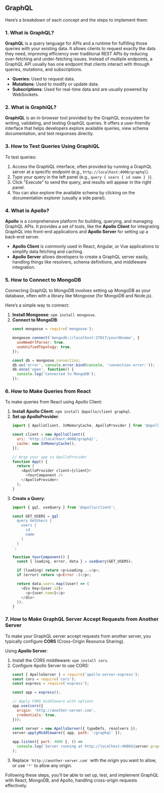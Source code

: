 ## GraphQL
Here’s a breakdown of each concept and the steps to implement them:

### 1. What is GraphQL?
**GraphQL** is a query language for APIs and a runtime for fulfilling those queries with your existing data. It allows clients to request exactly the data they need, improving efficiency over traditional REST APIs by reducing over-fetching and under-fetching issues. Instead of multiple endpoints, a GraphQL API usually has one endpoint that clients interact with through queries, mutations, and subscriptions.

- **Queries**: Used to request data.
- **Mutations**: Used to modify or update data.
- **Subscriptions**: Used for real-time data and are usually powered by WebSockets.

### 2. What is GraphiQL?
**GraphiQL** is an in-browser tool provided by the GraphQL ecosystem for writing, validating, and testing GraphQL queries. It offers a user-friendly interface that helps developers explore available queries, view schema documentation, and test responses directly.

### 3. How to Test Queries Using GraphiQL
To test queries:
1. Access the GraphiQL interface, often provided by running a GraphQL server at a specific endpoint (e.g., `http://localhost:4000/graphql`).
2. Type your query in the left panel (e.g., `query { users { id name } }`).
3. Click "Execute" to send the query, and results will appear in the right panel.
4. You can also explore the available schema by clicking on the documentation explorer (usually a side panel).

### 4. What is Apollo?
**Apollo** is a comprehensive platform for building, querying, and managing GraphQL APIs. It provides a set of tools, like the **Apollo Client** for integrating GraphQL into front-end applications and **Apollo Server** for setting up a back-end server.

- **Apollo Client** is commonly used in React, Angular, or Vue applications to simplify data fetching and caching.
- **Apollo Server** allows developers to create a GraphQL server easily, handling things like resolvers, schema definitions, and middleware integration.

### 5. How to Connect to MongoDB
Connecting GraphQL to MongoDB involves setting up MongoDB as your database, often with a library like Mongoose (for MongoDB and Node.js).

Here’s a simple way to connect:
1. **Install Mongoose**: `npm install mongoose`.
2. **Connect to MongoDB**:
   ```javascript
   const mongoose = require('mongoose');
   
   mongoose.connect('mongodb://localhost:27017/yourdbname', {
     useNewUrlParser: true,
     useUnifiedTopology: true,
   });

   const db = mongoose.connection;
   db.on('error', console.error.bind(console, 'connection error:'));
   db.once('open', function() {
     console.log('Connected to MongoDB');
   });
   ```

### 6. How to Make Queries from React
To make queries from React using Apollo Client:
1. **Install Apollo Client**: `npm install @apollo/client graphql`.
2. **Set up ApolloProvider**:
   ```javascript
   import { ApolloClient, InMemoryCache, ApolloProvider } from '@apollo/client';
   
   const client = new ApolloClient({
     uri: 'http://localhost:4000/graphql',
     cache: new InMemoryCache(),
   });
   
   // Wrap your app in ApolloProvider
   function App() {
     return (
       <ApolloProvider client={client}>
         <YourComponent />
       </ApolloProvider>
     );
   }
   ```
3. **Create a Query**:
   ```javascript
   import { gql, useQuery } from '@apollo/client';
   
   const GET_USERS = gql`
     query GetUsers {
       users {
         id
         name
       }
     }
   `;
   
   function YourComponent() {
     const { loading, error, data } = useQuery(GET_USERS);
   
     if (loading) return <p>Loading...</p>;
     if (error) return <p>Error :(</p>;
   
     return data.users.map((user) => (
       <div key={user.id}>
         <p>{user.name}</p>
       </div>
     ));
   }
   ```

### 7. How to Make GraphQL Server Accept Requests from Another Server
To make your GraphQL server accept requests from another server, you typically configure **CORS** (Cross-Origin Resource Sharing).

Using **Apollo Server**:
1. Install the CORS middleware: `npm install cors`.
2. Configure Apollo Server to use CORS:
   ```javascript
   const { ApolloServer } = require('apollo-server-express');
   const cors = require('cors');
   const express = require('express');
   
   const app = express();
   
   // Apply CORS middleware with options
   app.use(cors({
     origin: 'http://another-server.com',
     credentials: true,
   }));
   
   const server = new ApolloServer({ typeDefs, resolvers });
   server.applyMiddleware({ app, path: '/graphql' });
   
   app.listen({ port: 4000 }, () =>
     console.log(`Server running at http://localhost:4000${server.graphqlPath}`)
   );
   ```
3. Replace `'http://another-server.com'` with the origin you want to allow, or use `'*'` to allow any origin. 

Following these steps, you'll be able to set up, test, and implement GraphQL with React, MongoDB, and Apollo, handling cross-origin requests effectively.
